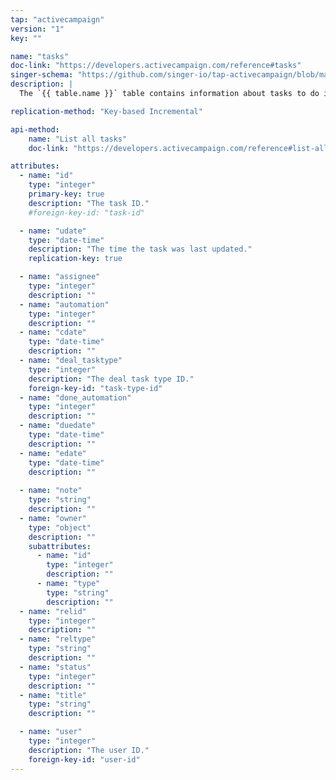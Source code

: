 ```yaml
---
tap: "activecampaign"
version: "1"
key: ""

name: "tasks"
doc-link: "https://developers.activecampaign.com/reference#tasks"
singer-schema: "https://github.com/singer-io/tap-activecampaign/blob/master/tap_activecampaign/schemas/tasks.json"
description: |
  The `{{ table.name }}` table contains information about tasks to do in your {{ integration.display_name }} account.

replication-method: "Key-based Incremental"

api-method:
    name: "List all tasks"
    doc-link: "https://developers.activecampaign.com/reference#list-all-tasks"

attributes:
  - name: "id"
    type: "integer"
    primary-key: true
    description: "The task ID."
    #foreign-key-id: "task-id"

  - name: "udate"
    type: "date-time"
    description: "The time the task was last updated."
    replication-key: true

  - name: "assignee"
    type: "integer"
    description: ""
  - name: "automation"
    type: "integer"
    description: ""
  - name: "cdate"
    type: "date-time"
    description: ""
  - name: "deal_tasktype"
    type: "integer"
    description: "The deal task type ID."
    foreign-key-id: "task-type-id"
  - name: "done_automation"
    type: "integer"
    description: ""
  - name: "duedate"
    type: "date-time"
    description: ""
  - name: "edate"
    type: "date-time"
    description: ""
  
  - name: "note"
    type: "string"
    description: ""
  - name: "owner"
    type: "object"
    description: ""
    subattributes:
      - name: "id"
        type: "integer"
        description: ""
      - name: "type"
        type: "string"
        description: ""
  - name: "relid"
    type: "integer"
    description: ""
  - name: "reltype"
    type: "string"
    description: ""
  - name: "status"
    type: "integer"
    description: ""
  - name: "title"
    type: "string"
    description: ""

  - name: "user"
    type: "integer"
    description: "The user ID."
    foreign-key-id: "user-id"
---
```

